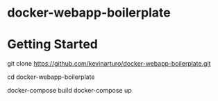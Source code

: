 # docker-webapp-boilerplate


Getting Started 
===============


git clone https://github.com/kevinarturo/docker-webapp-boilerplate.git 

cd docker-webapp-boilerplate

docker-compose build
docker-compose up
